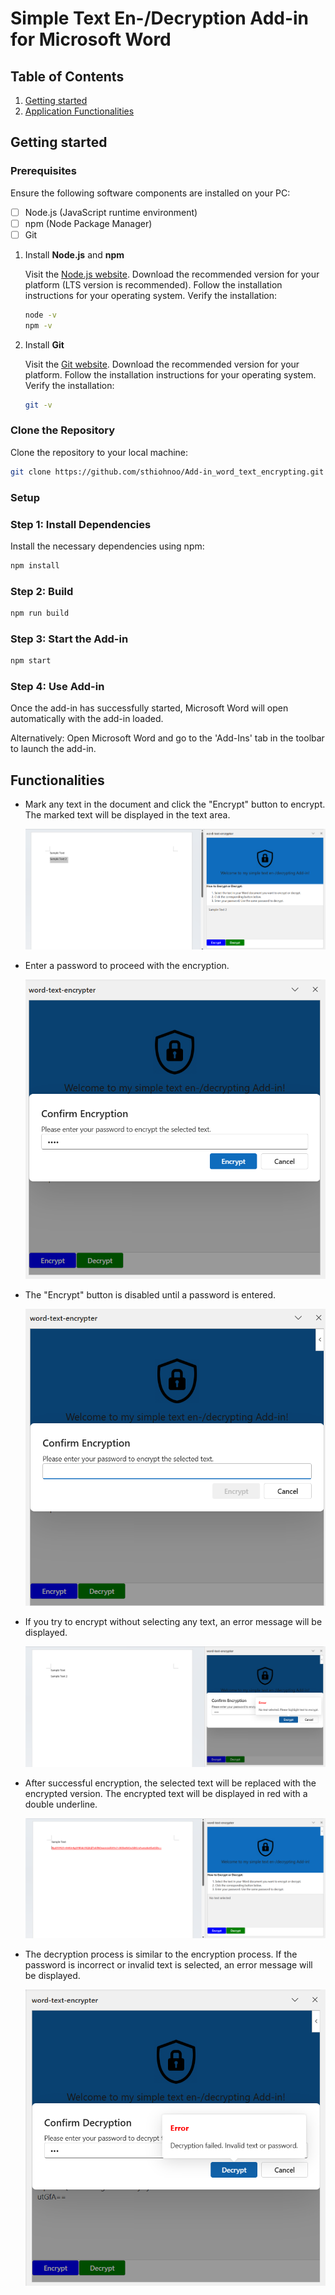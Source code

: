 # Simple Text En-/Decryption Add-in for Microsoft Word

## Table of Contents

1. [Getting started](#getting-started)
2. [Application Functionalities](#functionalities)

## Getting started

### Prerequisites

Ensure the following software components are installed on your PC:

- [ ] Node.js (JavaScript runtime environment)
- [ ] npm (Node Package Manager)
- [ ] Git

1. Install __Node.js__ and __npm__

   Visit the [Node.js website](https://nodejs.org/).
   Download the recommended version for your platform (LTS version is recommended).
   Follow the installation instructions for your operating system.
   Verify the installation:

    ```bash
    node -v
    npm -v
    ```

2. Install __Git__

   Visit the [Git website](https://git-scm.com/).
   Download the recommended version for your platform.
   Follow the installation instructions for your operating system.
   Verify the installation:

    ```bash
    git -v
    ```

### Clone the Repository

Clone the repository to your local machine:

```bash
git clone https://github.com/sthiohnoo/Add-in_word_text_encrypting.git
```

### Setup

### Step 1: Install Dependencies

Install the necessary dependencies using npm:

```bash
npm install
```

### Step 2: Build

```bash
npm run build
```

### Step 3: Start the Add-in

```bash
npm start
```

### Step 4: Use Add-in

Once the add-in has successfully started, Microsoft Word will open automatically with the add-in loaded.

Alternatively: Open Microsoft Word and go to the 'Add-Ins' tab in the toolbar to launch the add-in.

## Functionalities

- Mark any text in the document and click the "Encrypt" button to encrypt. The marked text will be displayed in the text
  area.

  ![application](assets/markedSampleText2.png)

- Enter a password to proceed with the encryption.

  ![application](assets/enterPassword.png)

- The "Encrypt" button is disabled until a password is entered.

  ![application](assets/disabledButton.png)

- If you try to encrypt without selecting any text, an error message will be displayed.

  ![application](assets/noTextError.png)

- After successful encryption, the selected text will be replaced with the encrypted version. The encrypted text will be
  displayed in red with a double underline.

  ![application](assets/encryptedText.png)

- The decryption process is similar to the encryption process. If the password is incorrect or invalid text is selected,
  an error message will be displayed.

  ![application](assets/decryptionError.png)
